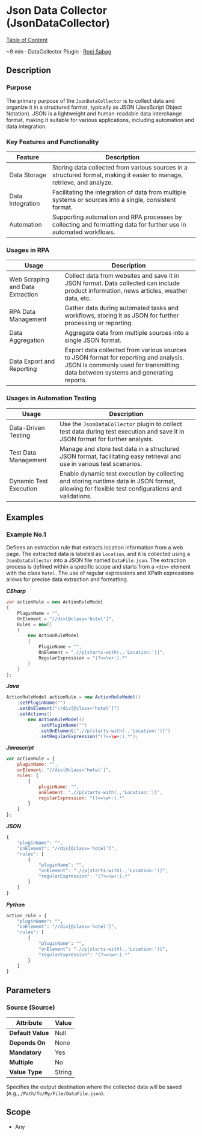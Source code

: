 # Json Data Collector (JsonDataCollector)

[Table of Content](../Home.md)  

~9 min · DataCollector Plugin · [Roei Sabag](https://www.linkedin.com/in/roei-sabag-247aa18/)

## Description

### Purpose

The primary purpose of the `JsonDataCollector` is to collect data and organize it in a structured format, typically as JSON (JavaScript Object Notation). 
JSON is a lightweight and human-readable data interchange format, making it suitable for various applications, including automation and data integration.

### Key Features and Functionality

| Feature               | Description                                                                                                            |
|-----------------------|------------------------------------------------------------------------------------------------------------------------|
| Data Storage          | Storing data collected from various sources in a structured format, making it easier to manage, retrieve, and analyze. |
| Data Integration      | Facilitating the integration of data from multiple systems or sources into a single, consistent format.                |
| Automation            | Supporting automation and RPA processes by collecting and formatting data for further use in automated workflows.      |

### Usages in RPA

| Usage                            | Description                                                                                                                                                               |
|--------------------------------- |---------------------------------------------------------------------------------------------------------------------------------------------------------------------------|
| Web Scraping and Data Extraction | Collect data from websites and save it in JSON format. Data collected can include product information, news articles, weather data, etc.                                  |
| RPA Data Management              | Gather data during automated tasks and workflows, storing it as JSON for further processing or reporting.                                                                 |
| Data Aggregation                 | Aggregate data from multiple sources into a single JSON format.                                                                                                           |
| Data Export and Reporting        | Export data collected from various sources to JSON format for reporting and analysis. JSON is commonly used for transmitting data between systems and generating reports. |

### Usages in Automation Testing

| Usage                  | Description                                                                                                                                     |
|------------------------|-------------------------------------------------------------------------------------------------------------------------------------------------|
| Data-Driven Testing    | Use the `JsonDataCollector` plugin to collect test data during test execution and save it in JSON format for further analysis.                  |
| Test Data Management   | Manage and store test data in a structured JSON format, facilitating easy retrieval and use in various test scenarios.                          |
| Dynamic Test Execution | Enable dynamic test execution by collecting and storing runtime data in JSON format, allowing for flexible test configurations and validations. |

## Examples

### Example No.1

Defines an extraction rule that extracts location information from a web page. 
The extracted data is labeled as `Location`, and it is collected using a `JsonDataCollector` into a JSON file named `DataFile.json`. 
The extraction process is defined within a specific scope and starts from a `<div>` element with the class `hotel`. 
The use of regular expressions and XPath expressions allows for precise data extraction and formatting.

_**CSharp**_

```csharp
var actionRule = new ActionRuleModel
{
    PluginName = "",
    OnElement = "//div[@class='hotel']",
    Rules = new[]
    {
        new ActionRuleModel
        {
            PluginName = "",
            OnElement = ".//p[starts-with(.,'Location:')]",
            RegularExpression = "(?<=\w+:).*"
        }
    }
};
```

_**Java**_

```java
ActionRuleModel actionRule = new ActionRuleModel()
    .setPluginName("")
    .setOnElement("//div[@class='hotel']")
    .setActions()
        new ActionRuleModel()        
            .setPluginName("")
            .setOnElement(".//p[starts-with(.,'Location:')]")
            .setRegularExpression("(?<=\w+:).*");
```

_**Javascript**_

```js
var actionRule = {
    pluginName: "",
    onElement: "//div[@class='hotel']",
    rules: [
        {
            pluginName: "",
            onElement: ".//p[starts-with(.,'Location:')]",
            regularExpression: "(?<=\w+:).*"
        }
    ]
};
```

_**JSON**_

```js
{
    "pluginName": "",
    "onElement": "//div[@class='hotel']",
    "rules": [
        {
            "pluginName": "",
            "onElement": ".//p[starts-with(.,'Location:')]",
            "regularExpression": "(?<=\w+:).*"
        }
    ]
}
```

_**Python**_

```python
action_rule = {
    "pluginName": "",
    "onElement": "//div[@class='hotel']",
    "rules": [
        {
            "pluginName": "",
            "onElement": ".//p[starts-with(.,'Location:')]",
            "regularExpression": "(?<=\w+:).*"
        }
    ]
}
```

## Parameters

### Source (Source)

| Attribute         | Value             |
|-------------------|-------------------|
| **Default Value** | Null              |
| **Depends On**    | None              |
| **Mandatory**     | Yes               |
| **Multiple**      | No                |
| **Value Type**    | String            |

Specifies the output destination where the collected data will be saved (e.g., `/Path/To/My/File/DataFile.json`).

## Scope

* Any